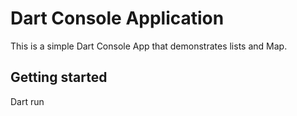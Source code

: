 # Dart Console Application

This is a simple Dart Console App that demonstrates lists and Map.

## Getting started

Dart run
